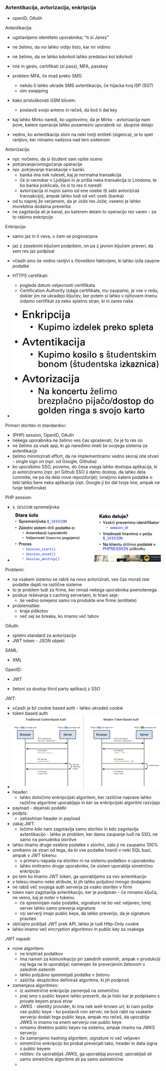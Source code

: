 ### Avtentikacija, avtorizacija, enkripcija

- openID, OAuth

Avtentikacija:
- ugotavljamo identiteto uporabnika; "ti si Janez"
- ne želimo, da vsi lahko vidijo tisto, kar mi vidimo
- ne želimo, da se lahko kdorkoli lahko predstavi kot kdorkoli
- ime in geslo, certifikati (si pass), MFA, passkey
- problem MFA, če imaš preko SMS:
	- nekdo ti lahko ukrade SMS avtentikacijo, če hijacka tvoj ISP (SS7)
	- sim swapping
- kako prisluškovati GSM klicem:
	- postaviš svojo anteno in rečeš, da boš ti dal key

- kaj lahko Mirko naredi, ko ugotovimo, da je Mirko - avtorizacija nam pove, katere operacije lahko posamezni uporabnik oz. skupine delajo
- vedno, ko avtentikacija sloni na neki tretji entiteti (sigenca), je to spet ranljivo, ker nimamo nadzora nad tem sistemom

Avtorizacija:
- npr. nočemo, da si študent sam vpiše oceno
- potrjevanje/omogočanje operacije
- npr. potrjevanje transkacije v banki:
	- banka ima nek ruleset, kaj je normalna transakcija
	- če si ravnokar v Ljubljani in je prišla neka transakcija iz Londona, te bo banka poklicala, če si to res ti naredil
	- avtorizacija ni nujno samo od ene osebe (ti sebi avtoriziraš transakcijo), ampak lahko tudi od več oseb (banka)
- od tu naprej že verjamem, da je Jože res Jože; vseeno je lahko morebitna dodatna preverba
- ne zagotavlja ali je kanal, po katerem delam to operacijo res varen - za to rabimo enkripcijo

Enkripcija:
- samo jaz in ti veva, o čem se pogovarjava
- jaz z zasebnim ključem podpišem, on pa z javnim ključem preveri, da sem res jaz podpisal
- včasih smo še vedno ranljivi s človeškim faktorjem, ki lahko izda zaupne podatke
- HTTPS certifikati:
	- pogleda datum veljavnosti certifikata
	- Certification Authority izdaja certifikate, mu zaupamo, je vse v redu, dokler jim ne ukradejo ključev, ker potem si lahko v njihovem imenu izdamo certifikat za neko spletno stran, ki ni zares naša

- ![300](../../Images3/Pasted%20image%2020250410090031.png)

Primeri storitev in standardov:
- (PHP) session, OpenID, OAuth
- nekega uporabnika ne želimo ves čas spraševati, če je to res on
- ne želimo za vsak app, ki ga naredimo imeti še svojega sistema za avtentikacjo
- želimo minimizirati effort, da ne implementiramo vedno skoraj iste stvari - single sign on (npr. od Google, Githuba)
- ko uporabimo SSO, povemo, do česa vsega lahko dostopa aplikacija, ki jo avtoriziramo (npr. pri Github SSO ji damo dostop, da lahko dela commite, ne pa da dela nove repozitorije); omejimo katere podatke o tebi lahko bere neka aplikacija (npr. Google ji bo dal tvoje ime, ampak ne tvoje telefonske)

PHP session:
- `$_SESSION` spremeljivka
- ![500](../../Images3/Pasted%20image%2020250410091212.png)

Problemi:
- na vsakem sistemu se rabiš na novo avtorizirati, ves čas moraš iste podatke dajati na različne sisteme
- to je problem tudi za firme, ker nimaš nekega uporabnika poenotenega
- poskus reševanja s caching serverjem, ki hrani seje:
	- še vedno omejeno samo na produkte ene firme (enititete)
- problematike:
	- kraja piškotov
	- več sej se breaka, ko imamo več tabov

OAuth:
- spletni standard za avtorizacijo
- JWT token - JSON objekt

SAML:
- XML

OpenID:
- JWT

- žetoni za dostop third party aplikacij z SSO

JWT:
- včasih je bil cookie based auth - lahko ukradeš cookie
- token based auth
- ![600](../../Images3/Pasted%20image%2020250410094111.png)
- header:
	- lahko določimo enkripcijski algoritem, ker različne naprave lahko različne algoritme uporabljajo in ker se enkripcijski algoritmi razvijajo
- payload - dejanski podatki
- podpis:
	- zahashiran header in payload
- zakaj JWT:
	- ločimo kdo nam zagotavlja samo storitev in kdo zagotavlja avtentikacijo - lahko je problem, ker damo zaupanje tudi na SSO, ne samo na ponudnika storitve
- lahko imamo druge osebne podatke v storitvi, zato ji ne zaupamo 100%
- umikamo se stran od tega, da bi vse podatke hranili v neki SQL bazi, ampak v JWT tokenu:
	- v primeru napada na storitev ni na sistemu podatkov o uporabniku
	- lahko imitiramo druge uporabnike, če sistem uporablja simetrično enkripcijo
- po tem ko imamo JWT token, ga uporabljamo za vso avtentikacijo
- v telesu imamo neke atribute, ki jih lahko poljubno mnogo dodajamo
- ne rabiš več svojega auth serverja za vsako storitev v firmi
- token nam zagotavlja avtentikacijo, ker je podpisan - če nimamo ključa, ne vemo, kaj je noter v tokenu:
	- če spreminjam naše podatke, signature ne bo več veljaven, torej server lahko samo preverja signature
	- vsi serverji imajo public keye, da lahko preverijo, da je signature pravilen
- običajno pošiljaš JWT prek API, lahko je tudi Http-Only cookie
- lahko imamo več encryption algoritmov in public key za vsakega

JWT napadi:
- none algoritem:
	- ne kriptiraš podatkov
	- ima namen za komunikacijo pri zalednih sistemih, ampak v produkciji naj tega ne bi uporabljal; namenjen že preverjenim žetonom v zalednih sistemih
	- lahko poljubno spreminjaš podatke v žetonu
	- zaščita: eksplicitno definiraš algoritme, ki jih podpiraš
- zamenjava algoritmov:
	- iz asimetrične enkripcije zamenjaš na simetrično
	- prej smo s public keyem lahko preverili, da je tisto kar je podpisano s private keyem prava stvar
	- JWKS - identity provider, ki ima nek well-known url, ki nam pošlje vse public keye - ko postaviš nov server, ne boš rabil na vsakem serverju dodati tega public keya, ampak mu rečeš, da uporablja JWKS in imamo na enem serverju vse public keye
	- nimamo direktno public keyev na sistemu, ampak imamo na JWKS serverju
	- če zamenjamo hashing algoritem, signature ni več veljaven
	- simetrično enkripcijo bo probal preverjati tako, header in data signa s public keyem
	- rešitev: če uporabljaš JWKS, ga uporabljaj povsod; uporabljaš ali samo simetrične algoritme ali pa samo asimetrične
	- 
